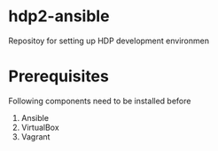 hdp2-ansible
============

Repositoy for setting up HDP development environmen


Prerequisites
=============

Following components need to be installed before

1. Ansible
2. VirtualBox
3. Vagrant
